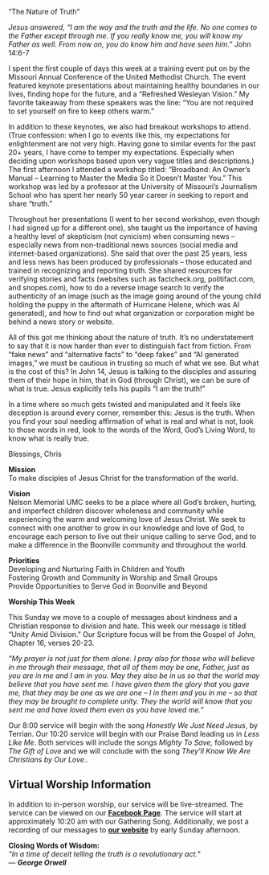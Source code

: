 “The Nature of Truth”  
   
*Jesus answered, “I am the way and the truth and the life. No one comes to the Father except through me. If you really know me, you will know my Father as well. From now on, you do know him and have seen him.”* John 14:6-7  
   
I spent the first couple of days this week at a training event put on by the Missouri Annual Conference of the United Methodist Church. The event featured keynote presentations about maintaining healthy boundaries in our lives, finding hope for the future, and a “Refreshed Wesleyan Vision.”  My favorite takeaway from these speakers was the line: “You are not required to set yourself on fire to keep others warm.”  
   
In addition to these keynotes, we also had breakout workshops to attend. (True confession: when I go to events like this, my expectations for enlightenment are not very high. Having gone to similar events for the past 20+ years, I have come to temper my expectations. Especially when deciding upon workshops based upon very vague titles and descriptions.)  The first afternoon I attended a workshop titled: “Broadband: An Owner’s Manual – Learning to Master the Media So it Doesn’t Master You.” This workshop was led by a professor at the University of Missouri’s Journalism School who has spent her nearly 50 year career in seeking to report and share “truth.”  
   
Throughout her presentations (I went to her second workshop, even though I had signed up for a different one), she taught us the importance of having a healthy level of skepticism (not cynicism) when consuming news – especially news from non-traditional news sources (social media and internet-based organizations). She said that over the past 25 years, less and less news has been produced by professionals – those educated and trained in recognizing and reporting truth. She shared resources for verifying stories and facts (websites such as factcheck.org, politifact.com, and snopes.com), how to do a reverse image search to verify the authenticity of an image (such as the image going around of the young child holding the puppy in the aftermath of Hurricane Helene, which was AI generated), and how to find out what organization or corporation might be behind a news story or website.  
   
All of this got me thinking about the nature of truth. It’s no understatement to say that it is now harder than ever to distinguish fact from fiction. From “fake news” and “alternative facts” to “deep fakes” and “AI generated images,” we must be cautious in trusting so much of what we see. But what is the cost of this? In John 14, Jesus is talking to the disciples and assuring them of their hope in him, that in God (through Christ), we can be sure of what is true.  Jesus explicitly tells his pupils “I am the truth\!”  
   
In a time where so much gets twisted and manipulated and it feels like deception is around every corner, remember this: Jesus is the truth. When you find your soul needing affirmation of what is real and what is not, look to those words in red, look to the words of the Word, God’s Living Word, to know what is really true.  
   
Blessings, Chris  
   
**Mission**  
To make disciples of Jesus Christ for the transformation of the world.  
   
**Vision**  
Nelson Memorial UMC seeks to be a place where all God’s broken, hurting, and imperfect children discover wholeness and community while experiencing the warm and welcoming love of Jesus Christ.  We seek to connect with one another to grow in our knowledge and love of God, to encourage each person to live out their unique calling to serve God, and to make a difference in the Boonville community and throughout the world.  
   
**Priorities**  
Developing and Nurturing Faith in Children and Youth  
Fostering Growth and Community in Worship and Small Groups  
Provide Opportunities to Serve God in Boonville and Beyond  
   
**Worship This Week**

This Sunday we move to a couple of messages about kindness and a Christian response to division and hate. This week our message is titled “Unity Amid Division.” Our Scripture focus will be from the Gospel of John, Chapter 16, verses 20-23.  
   
*“My prayer is not just for them alone. I pray also for those who will believe in me through their message, that all of them may be one, Father, just as you are in me and I am in you. May they also be in us so that the world may believe that you have sent me. I have given them the glory that you gave me, that they may be one as we are one – I in them and you in me – so that they may be brought to complete unity. They the world will know that you sent me and have loved them even as you have loved me.”*  
   
Our 8:00 service will begin with the song *Honestly We Just Need Jesus*, by Terrian. Our 10:20 service will begin with our Praise Band leading us in *Less Like Me*. Both services will include the songs *Mighty To Save,* followed by *The Gift of Love* and we will conclude with the song *They’ll Know We Are Christians by Our Love..*  
 

## **Virtual Worship Information**

In addition to in-person worship, our service will be live-streamed. The service can be viewed on our [**Facebook Page**](https://www.facebook.com/NelsonMemorialUMC).  The service will start at approximately 10:20 am with our Gathering Song.  Additionally, we post a recording of our messages to [**our website**](http://nelsonmemorialumc.org/worship/current-message-series) by early Sunday afternoon. 

**Closing Words of Wisdom:**  
*“In a time of deceit telling the truth is a revolutionary act.”*  
*― **George Orwell***  
   
   
